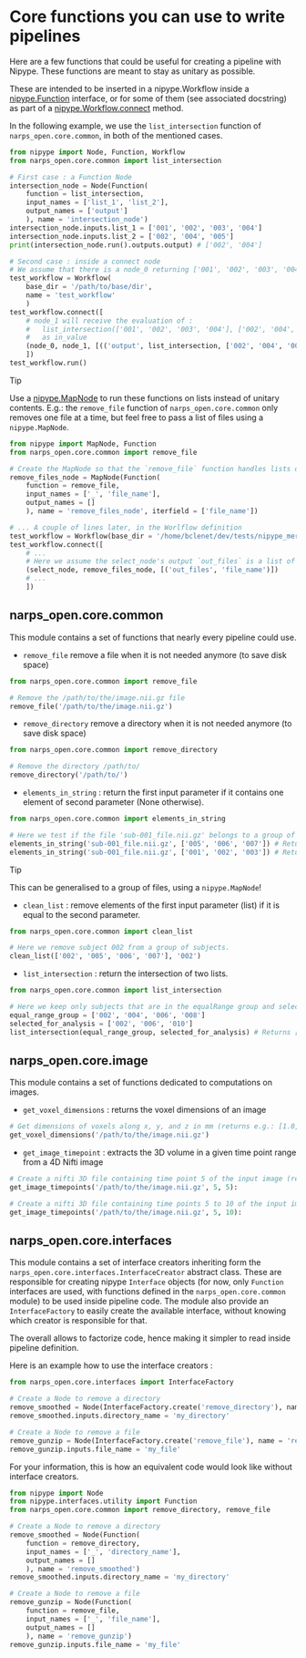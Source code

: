 # Core functions you can use to write pipelines

Here are a few functions that could be useful for creating a pipeline with Nipype. These functions are meant to stay as unitary as possible.

These are intended to be inserted in a nipype.Workflow inside a [nipype.Function](https://nipype.readthedocs.io/en/latest/api/generated/nipype.interfaces.utility.wrappers.html#function) interface, or for some of them (see associated docstring) as part of a [nipype.Workflow.connect](https://nipype.readthedocs.io/en/latest/api/generated/nipype.pipeline.engine.workflows.html#nipype.pipeline.engine.workflows.Workflow.connect) method.

In the following example, we use the `list_intersection` function of `narps_open.core.common`, in both of the mentioned cases.

```python
from nipype import Node, Function, Workflow
from narps_open.core.common import list_intersection

# First case : a Function Node
intersection_node = Node(Function(
    function = list_intersection,
    input_names = ['list_1', 'list_2'],
    output_names = ['output']
    ), name = 'intersection_node')
intersection_node.inputs.list_1 = ['001', '002', '003', '004']
intersection_node.inputs.list_2 = ['002', '004', '005']
print(intersection_node.run().outputs.output) # ['002', '004']

# Second case : inside a connect node
# We assume that there is a node_0 returning ['001', '002', '003', '004'] as `output` value
test_workflow = Workflow(
    base_dir = '/path/to/base/dir',
    name = 'test_workflow'
    )
test_workflow.connect([
	# node_1 will receive the evaluation of :
	# 	list_intersection(['001', '002', '003', '004'], ['002', '004', '005'])
	#	as in_value
    (node_0, node_1, [(('output', list_intersection, ['002', '004', '005']), 'in_value')])
    ])
test_workflow.run()
```

> [!TIP]
> Use a [nipype.MapNode](https://nipype.readthedocs.io/en/latest/api/generated/nipype.pipeline.engine.nodes.html#nipype.pipeline.engine.nodes.MapNode) to run these functions on lists instead of unitary contents. E.g.: the `remove_file` function of `narps_open.core.common` only removes one file at a time, but feel free to pass a list of files using a `nipype.MapNode`.

```python
from nipype import MapNode, Function
from narps_open.core.common import remove_file

# Create the MapNode so that the `remove_file` function handles lists of files
remove_files_node = MapNode(Function(
    function = remove_file,
    input_names = ['_', 'file_name'],
    output_names = []
    ), name = 'remove_files_node', iterfield = ['file_name'])

# ... A couple of lines later, in the Worlflow definition
test_workflow = Workflow(base_dir = '/home/bclenet/dev/tests/nipype_merge/', name = 'test_workflow')
test_workflow.connect([
	# ...
	# Here we assume the select_node's output `out_files` is a list of files
    (select_node, remove_files_node, [('out_files', 'file_name')])
	# ...
    ])
```

## narps_open.core.common

This module contains a set of functions that nearly every pipeline could use.

* `remove_file` remove a file when it is not needed anymore (to save disk space)

```python
from narps_open.core.common import remove_file

# Remove the /path/to/the/image.nii.gz file
remove_file('/path/to/the/image.nii.gz')
```

* `remove_directory` remove a directory when it is not needed anymore (to save disk space)

```python
from narps_open.core.common import remove_directory

# Remove the directory /path/to/
remove_directory('/path/to/')
```

* `elements_in_string` : return the first input parameter if it contains one element of second parameter (None otherwise).

```python
from narps_open.core.common import elements_in_string

# Here we test if the file 'sub-001_file.nii.gz' belongs to a group of subjects.
elements_in_string('sub-001_file.nii.gz', ['005', '006', '007']) # Returns None
elements_in_string('sub-001_file.nii.gz', ['001', '002', '003']) # Returns 'sub-001_file.nii.gz'
```

> [!TIP]
> This can be generalised to a group of files, using a `nipype.MapNode`!

* `clean_list` : remove elements of the first input parameter (list) if it is equal to the second parameter.

```python
from narps_open.core.common import clean_list

# Here we remove subject 002 from a group of subjects.
clean_list(['002', '005', '006', '007'], '002')
```

* `list_intersection` : return the intersection of two lists.

```python
from narps_open.core.common import list_intersection

# Here we keep only subjects that are in the equalRange group and selected for the analysis.
equal_range_group = ['002', '004', '006', '008']
selected_for_analysis = ['002', '006', '010']
list_intersection(equal_range_group, selected_for_analysis) # Returns ['002', '006']
```

## narps_open.core.image

This module contains a set of functions dedicated to computations on images.

 * `get_voxel_dimensions` : returns the voxel dimensions of an image

```python
# Get dimensions of voxels along x, y, and z in mm (returns e.g.: [1.0, 1.0, 1.0]).
get_voxel_dimensions('/path/to/the/image.nii.gz')
```

 * `get_image_timepoint` : extracts the 3D volume in a given time point range from a 4D Nifti image

```python
# Create a nifti 3D file containing time point 5 of the input image (returns a path to the generated 3D image)
get_image_timepoints('/path/to/the/image.nii.gz', 5, 5):

# Create a nifti 3D file containing time points 5 to 10 of the input image (returns a path to the generated 3D image)
get_image_timepoints('/path/to/the/image.nii.gz', 5, 10):
```

## narps_open.core.interfaces

This module contains a set of interface creators inheriting form the `narps_open.core.interfaces.InterfaceCreator` abstract class.
These are responsible for creating nipype `Interface` objects (for now, only `Function` interfaces are used, with functions defined in the `narps_open.core.common` module) to be used inside pipeline code.
The module also provide an `InterfaceFactory` to easily create the available interface, without knowing which creator is responsible for that.

The overall allows to factorize code, hence making it simpler to read inside pipeline definition.

Here is an example how to use the interface creators :

```python
from narps_open.core.interfaces import InterfaceFactory

# Create a Node to remove a directory
remove_smoothed = Node(InterfaceFactory.create('remove_directory'), name = 'remove_smoothed')
remove_smoothed.inputs.directory_name = 'my_directory'

# Create a Node to remove a file
remove_gunzip = Node(InterfaceFactory.create('remove_file'), name = 'remove_gunzip')
remove_gunzip.inputs.file_name = 'my_file'
```

For your information, this is how an equivalent code would look like without interface creators.

```python
from nipype import Node
from nipype.interfaces.utility import Function
from narps_open.core.common import remove_directory, remove_file

# Create a Node to remove a directory
remove_smoothed = Node(Function(
    function = remove_directory,
    input_names = ['_', 'directory_name'],
    output_names = []
    ), name = 'remove_smoothed')
remove_smoothed.inputs.directory_name = 'my_directory'

# Create a Node to remove a file
remove_gunzip = Node(Function(
    function = remove_file,
    input_names = ['_', 'file_name'],
    output_names = []
    ), name = 'remove_gunzip')
remove_gunzip.inputs.file_name = 'my_file'
```
